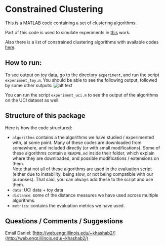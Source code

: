 # Constrained Clustering 

This is a MATLAB code containing a set of clustering algorithms. 

Part of this code is used to simulate experiments in [this](http://arxiv.org/abs/1508.06235) work.

Also there is a list of constrained clustering algorithms with available codes [here](http://web.engr.illinois.edu/~khashab2/files/2015_constrained_clustering/constrainedClustering.html). 

## How to run: 
To see output on toy data, go to the directory `experiment`, and run the script `experiment_toy.m`. You should be able to see the following output, followed by some other outputs: 
![alt text](https://github.com/danyaljj/constrained_clustering/experiment/Gaussian-Mixtures_iter=1.tif)

You can run the script `experiment_uci.m` to see the output of the algorithms on the UCI dataset as well.  

## Structure of this package
Here is how the code structured: 
- `algorithms` contains a the algorithms we have studied / experimented with, at some point. Many of these codes are downloaded from somewhere, and included directly (or with small modifications). Some of these algorithms contain a `README.md` inside their folder, which explain where they are downloaded, and possible modifications / extensions on them.  
Note that not all of these algorithms are used in the evaluation script (either due to instability, being slow, or not being compatible with our purposes). That said, you can always add these to the script and use them. 
- `data`: UCI data + toy data
- `distance`: some of the distance measures we have used across multiple algorithms. 
- `metrics`: contains the evaluation metrics we have used.    

## Questions / Comments / Suggestions  
Email Daniel: [http://web.engr.illinois.edu/~khashab2/](http://web.engr.illinois.edu/~khashab2/)
